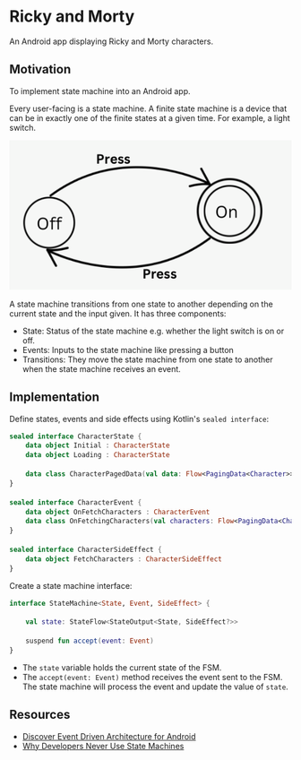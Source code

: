 # Ricky and Morty
An Android app displaying Ricky and Morty characters.

## Motivation
To implement state machine into an Android app. 

Every user-facing is a state machine. A finite state machine is a device that can be in exactly one 
of the finite states at a given time. For example, a light switch. 

<img src="https://github.com/BKinya/RickyAndMorty/blob/main/media/state_machine.png" alt="Light switch as a state machine">

A state machine transitions from one state to another depending on the current state and the input 
given. It has three components:
- State: Status of the state machine e.g. whether the light switch is on or off.
- Events: Inputs to the state machine like pressing a button
- Transitions: They move the state machine from one state to another when the state machine receives an event. 


## Implementation
Define states, events and side effects using Kotlin's `sealed interface`:
```kotlin
sealed interface CharacterState {
    data object Initial : CharacterState
    data object Loading : CharacterState

    data class CharacterPagedData(val data: Flow<PagingData<Character>>) : CharacterState
}

sealed interface CharacterEvent {
    data object OnFetchCharacters : CharacterEvent
    data class OnFetchingCharacters(val characters: Flow<PagingData<Character>>) : CharacterEvent
}

sealed interface CharacterSideEffect {
    data object FetchCharacters : CharacterSideEffect
}
```

Create a state machine interface: 
```kotlin
interface StateMachine<State, Event, SideEffect> {
    
    val state: StateFlow<StateOutput<State, SideEffect?>>
    
    suspend fun accept(event: Event)
}
```
- The `state` variable holds the current state of the FSM.
- The `accept(event: Event)` method receives the event sent to the FSM. The state machine will 
process the event and update the value of `state`. 


## Resources
- [Discover Event Driven Architecture for Android](https://proandroiddev.com/discovering-event-driven-architecture-for-android-717e6332065e)
- [Why Developers Never Use State Machines](https://skorks.com/2011/09/why-developers-never-use-state-machines/)
